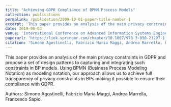 ```yaml
---
title: "Achieving GDPR Compliance of BPMN Process Models"
collection: publications
permalink: /publication/2009-10-01-paper-title-number-1
excerpt: 'This paper provides an analysis of the main privacy constraints in GDPR and propose a set of design patterns to capturing and integrating such constraints in BP models. Using BPMN (Business Process Modeling Notation) as modeling notation, our approach allows us to achieve full transparency of privacy constraints in BPs making it possible to ensure their compliance with GDPR.'
date: 2019-06-03
venue: 'International Conference on Advanced Information Systems Engineering. Springer, Cham.'
paperurl: 'https://link.springer.com/chapter/10.1007/978-3-030-21297-1_2'
citation: 'Simone Agostinelli, Fabrizio Maria Maggi, Andrea Marrella, Francesco Sapio.'
---
```

This paper provides an analysis of the main privacy constraints in GDPR and propose a set of design patterns to capturing and integrating such constraints in BP models. Using BPMN (Business Process Modeling Notation) as modeling notation, our approach allows us to achieve full transparency of privacy constraints in BPs making it possible to ensure their compliance with GDPR.

Authors: Simone Agostinelli, Fabrizio Maria Maggi, Andrea Marrella, Francesco Sapio.
